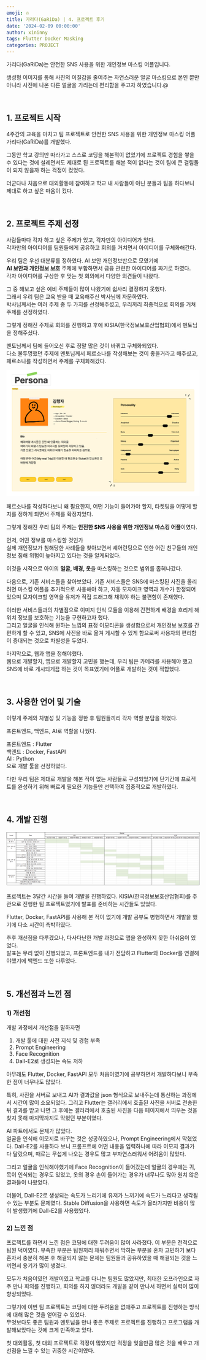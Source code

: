 ```yaml
---
emoji: 🔥
title: 가리다(GaRiDa) | 4. 프로젝트 후기
date: '2024-02-09 00:00:00'
author: xininny
tags: Flutter Docker Masking
categories: PROJECT
---
```


가리다(GaRiDa)는 안전한 SNS 사용을 위한 개인정보 마스킹 어플입니다.

생성형 이미지를 통해 사진의 이질감을 줄여주는 자연스러운 얼굴 마스킹으로 본인 뿐만 아니라 사진에 나온 다른 얼굴을 가리는데 편리함을 주고자 하였습니다.@

<br>

## 1. 프로젝트 시작

4주간의 교육을 마치고 팀 프로젝트로 안전한 SNS 사용을 위한 개인정보 마스킹 어플 가리다(GaRiDa)를 개발했다.

그동안 학교 강의만 따라가고 스스로 코딩을 해본적이 없었기에 프로젝트 경험을 쌓을 수 있다는 것에 설레면서도 제대로 된 프로젝트를 해본 적이 없다는 것이 팀에 큰 걸림돌이 되지 않을까 하는 걱정이 컸었다.

더군다나 처음으로 대외활동에 참여하고 학교 내 사람들이 아닌 분들과 팀을 하다보니 제대로 하고 싶은 마음이 컸다.

<br>

## 2. 프로젝트 주제 선정

사람들마다 각자 하고 싶은 주제가 있고, 각자만의 아이디어가 있다.  
각자만의 아이디어를 팀원들에게 공유하고 회의를 거치면서 아이디어를 구체화해간다.

우리 팀은 우선 대분류를 정하였다.
AI 보안 개인정보반으로 모였기에  
**AI 보안과 개인정보 보호** 주제에 부합하면서 금융 관련한 아이디어를 짜기로 하였다.  
각자 아이디어를 구상한 후 맞는 첫 회의에서 다양한 의견들이 나왔다.

그 중 해보고 싶은 예비 주제들이 많이 나왔기에 쉽사리 결정하지 못했다.  
그래서 우리 팀은 교육 받을 때 교육해주신 박사님께 자문하였다.  
박사님께서는 여러 주제 중 두 가지를 선정해주셨고, 우리끼리 최종적으로 회의를 거쳐 주제를 선정하였다.

그렇게 정해진 주제로 회의를 진행하고 후에 KISIA(한국정보보호산업협회)에서 멘토님을 정해주셨다.

멘토님께서 팀에 들어오신 후로 정말 많은 것이 바뀌고 구체화되었다.  
다소 불투명했던 주제에 멘토님께서 페르소나를 작성해보는 것이 좋을거라고 해주셨고, 페르소나를 작성하면서 주제를 구체화해갔다.

![garida-persona.png](garida-persona.png)

페르소나를 작성하다보니 왜 필요한지, 어떤 기능이 들어가야 할지, 타켓팅을 어떻게 할 지를 정하게 되면서 주제를 확정지었다.

그렇게 정해진 우리 팀의 주제는 **안전한 SNS 사용을 위한 개인정보 마스킹 어플**이였다.

먼저, 어떤 정보를 마스킹할 것인가  
실제 개인정보가 침해당한 사례들을 찾아보면서 셰어런팅으로 인한 어린 친구들의 개인정보 침해 위험이 높아지고 있다는 것을 알게되었다.

이것을 시작으로 아이의 **얼굴, 배경, 옷**을 마스킹하는 것으로 범위를 좁혀나갔다.

다음으로, 기존 서비스들을 찾아보았다.
기존 서비스들은 SNS에 마스킹된 사진을 올리려면 마스킹 어플을 추가적으로 사용해야 하고, 자동 모자이크 영역과 개수가 한정되어 있으며 모자이크할 영역을 유저가 직접 드래그해 채워야 하는 불편함이 존재했다.

이러한 서비스들과의 차별점으로 이미지 인식 모듈을 이용해 간편하게 배경을 흐리게 해 위치 정보를 보호하는 기능을 구현하고자 했다.  
그리고 얼굴을 인식해 원하는 느낌의 표정 이모티콘을 생성함으로써 개인정보 보호를 간편하게 할 수 있고, SNS에 사진을 바로 옮겨 게시할 수 있게 함으로써 사용자의 편리함이 증대되는 것으로 차별성을 두었다.

마지막으로, 웹과 앱을 정해야했다.  
웹으로 개발할지, 앱으로 개발할지 고민을 했는데, 우리 팀은 카메라를 사용해야 했고 SNS에 바로 게시되게끔 하는 것이 목표였기에 어플로 개발하는 것이 적합했다.

<br>

## 3. 사용한 언어 및 기술

이렇게 주제와 차별성 및 기능을 정한 후 팀원들끼리 각자 역할 분담을 하였다.

프론트엔드, 백엔드, AI로 역할을 나눴다.

프론트엔드 : Flutter  
백엔드 : Docker, FastAPI  
AI : Python  
으로 개발 툴을 선정하였다.

다만 우리 팀은 제대로 개발을 해본 적이 없는 사람들로 구성되었기에 단기간에 프로젝트를 완성하기 위해 빠르게 필요한 기능들만 선택하여 집중적으로 개발하였다.

<br>

## 4. 개발 진행

![garida-week-plan.png](garida-week-plan.png)

프로젝트는 3달간 시간을 들여 개발을 진행하였다.
KISIA(한국정보보호산업협회)를 주관으로 진행한 팀 프로젝트였기에 발표를 준비하는 시간들도 있었다.

Flutter, Docker, FastAPI를 사용해 본 적이 없기에 개발 공부도 병행하면서 개발을 했기에 다소 시간이 촉박하였다.

추후 개선점을 다루겠으나, 다사다난한 개발 과정으로 앱을 완성하지 못한 아쉬움이 있었다.  
발표는 무리 없이 진행되었고, 프론트엔드를 내가 전담하고 Flutter와 Docker를 연결해야했기에 백엔드 또한 다루었다.

<br>

## 5. 개선점과 느낀 점

### 1) 개선점

개발 과정에서 개선점을 말하자면

1. 개발 툴에 대한 사전 지식 및 경험 부족
2. Prompt Engineering
3. Face Recognition
4. Dall-E2로 생성되는 속도 저하

아무래도 Flutter, Docker, FastAPI 모두 처음이였기에 공부하면서 개발하다보니 부족한 점이 너무나도 많았다.

특히, 사진을 서버로 보내고 AI가 결과값을 json 형식으로 보내주는데 통신하는 과정에서 시간이 많이 소요되었다. 그리고 Flutter는 갤러리에서 호출된 사진을 서버로 전송한 뒤 결과를 받고 나면 그 후에는 갤러리에서 호출된 사진을 다음 페이지에서 띄우는 것을 찾지 못해 마지막까지도 막혔던 부분이였다.

AI 파트에서도 문제가 많았다.  
얼굴을 인식해 이모지로 바꾸는 것은 성공하였으나, Prompt Engineering에서 막혔었다. Dall-E2를 사용하다 보니 프롬프트에 어떤 내용을 입력하나에 따라 이모지 결과가 다 달랐으며, 때로는 무섭게 나오는 경우도 많고 부자연스러워서 어려움이 많았다.

그리고 얼굴을 인식해야했기에 Face Recognition이 들어갔는데 얼굴의 경우에는 귀, 목이 인식되는 경우도 있었고, 옷의 경우 손이 들어가는 경우가 너무나도 많아 원치 않은 결과들이 나왔었다.

더불어, Dall-E2로 생성되는 속도가 느리기에 유저가 느끼기에 속도가 느리다고 생각될 수 있는 부분도 문제였다. Stable Diffusion을 사용하면 속도가 올라가지만 비용이 많이 발생했기에 Dall-E2를 사용했었다.

### 2) 느낀 점

프로젝트를 하면서 느낀 점은 코딩에 대한 두려움이 많이 사라졌다. 이 부분은 전적으로 팀원 덕이였다. 부족한 부분은 팀원끼리 채워주면서 막히는 부분을 혼자 고민하기 보다 혼자서 충분히 해본 후 해결되지 않는 문제는 팀원들과 공유하였을 때 해결되는 것을 느끼면서 용기가 많이 생겼다.

모두가 처음이였던 개발이였고 학교를 다니는 팀원도 많았지만, 최대한 오프라인으로 자주 만나 회의를 진행하고, 회의를 하지 않더라도 개발을 같이 만나서 하면서 실력이 많이 향상되었다.

그렇기에 이번 팀 프로젝트는 코딩에 대한 두려움을 없애주고 프로젝트를 진행하는 방식에 대해 많은 것을 얻어갈 수 있었다.  
무엇보다도 좋은 팀원과 멘토님을 만나 좋은 주제로 프로젝트를 진행하고 프로그램을 개발해보았다는 것에 크게 만족하고 있다.

첫 대외활동, 첫 대외 프로젝트로 걱정이 많았지만 걱정을 잊을만큼 많은 것을 배우고 개선점을 느낄 수 있는 귀중한 시간이였다.

```toc

```
